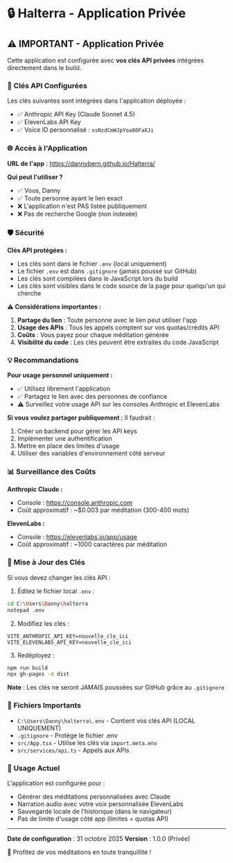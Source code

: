 # 🔒 Halterra - Application Privée

## ⚠️ IMPORTANT - Application Privée

Cette application est configurée avec **vos clés API privées** intégrées directement dans le build.

### 🔑 Clés API Configurées

Les clés suivantes sont intégrées dans l'application déployée :
- ✅ Anthropic API Key (Claude Sonnet 4.5)
- ✅ ElevenLabs API Key
- ✅ Voice ID personnalisé : `xsNzdCmWJpYoa80FaXJi`

### 🌐 Accès à l'Application

**URL de l'app** : https://dannybern.github.io/Halterra/

**Qui peut l'utiliser ?**
- ✅ Vous, Danny
- ✅ Toute personne ayant le lien exact
- ❌ L'application n'est PAS listée publiquement
- ❌ Pas de recherche Google (non indexée)

### 🛡️ Sécurité

**Clés API protégées :**
- Les clés sont dans le fichier `.env` (local uniquement)
- Le fichier `.env` est dans `.gitignore` (jamais poussé sur GitHub)
- Les clés sont compilées dans le JavaScript lors du build
- Les clés sont visibles dans le code source de la page pour quelqu'un qui cherche

**⚠️ Considérations importantes :**
1. **Partage du lien** : Toute personne avec le lien peut utiliser l'app
2. **Usage des APIs** : Tous les appels comptent sur vos quotas/crédits API
3. **Coûts** : Vous payez pour chaque méditation générée
4. **Visibilité du code** : Les clés peuvent être extraites du code JavaScript

### 💡 Recommandations

**Pour usage personnel uniquement :**
- ✅ Utilisez librement l'application
- ✅ Partagez le lien avec des personnes de confiance
- ⚠️ Surveillez votre usage API sur les consoles Anthropic et ElevenLabs

**Si vous voulez partager publiquement :**
Il faudrait :
1. Créer un backend pour gérer les API keys
2. Implémenter une authentification
3. Mettre en place des limites d'usage
4. Utiliser des variables d'environnement côté serveur

### 📊 Surveillance des Coûts

**Anthropic Claude :**
- Console : https://console.anthropic.com
- Coût approximatif : ~$0.003 par méditation (300-400 mots)

**ElevenLabs :**
- Console : https://elevenlabs.io/app/usage
- Coût approximatif : ~1000 caractères par méditation

### 🔄 Mise à Jour des Clés

Si vous devez changer les clés API :

1. Éditez le fichier local `.env` :
```bash
cd C:\Users\Danny\halterra
notepad .env
```

2. Modifiez les clés :
```
VITE_ANTHROPIC_API_KEY=nouvelle_cle_ici
VITE_ELEVENLABS_API_KEY=nouvelle_cle_ici
```

3. Redéployez :
```bash
npm run build
npx gh-pages -d dist
```

**Note** : Les clés ne seront JAMAIS poussées sur GitHub grâce au `.gitignore`

### 📁 Fichiers Importants

- `C:\Users\Danny\halterra\.env` - Contient vos clés API (LOCAL UNIQUEMENT)
- `.gitignore` - Protège le fichier .env
- `src/App.tsx` - Utilise les clés via `import.meta.env`
- `src/services/api.ts` - Appels aux APIs

### 🎯 Usage Actuel

L'application est configurée pour :
- Générer des méditations personnalisées avec Claude
- Narration audio avec votre voix personnalisée ElevenLabs
- Sauvegarde locale de l'historique (dans le navigateur)
- Pas de limite d'usage côté app (limites = quotas API)

---

**Date de configuration** : 31 octobre 2025
**Version** : 1.0.0 (Privée)

🪷 Profitez de vos méditations en toute tranquillité !
